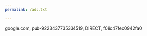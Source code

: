 ```yaml
---
permalink: /ads.txt

---
```

google.com, pub-9223437735334519, DIRECT, f08c47fec0942fa0
<!--stackedit_data:
eyJoaXN0b3J5IjpbLTE4NjEwNzEwNzddfQ==
-->